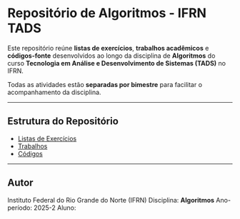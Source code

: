 # Repositório de Algoritmos - IFRN TADS

Este repositório reúne **listas de exercícios**, **trabalhos acadêmicos** e **códigos-fonte** desenvolvidos ao longo da disciplina de **Algoritmos** do curso **Tecnologia em Análise e Desenvolvimento de Sistemas (TADS)** no IFRN.  

Todas as atividades estão **separadas por bimestre** para facilitar o acompanhamento da disciplina.  

---

## Estrutura do Repositório

- [Listas de Exercícios](./listas/README.md)  
- [Trabalhos](./trabalhos/README.md)  
- [Códigos](./codigos/README.md)  

---

## Autor

Instituto Federal do Rio Grande do Norte (IFRN)
Disciplina: **Algoritmos**
Ano-período: 2025-2
Aluno: **<Aluno>**  

